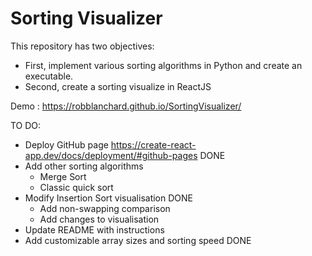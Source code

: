 # Sorting Visualizer

This repository has two objectives:
* First, implement various sorting algorithms in Python and create an executable.
* Second, create a sorting visualize in ReactJS

Demo : https://robblanchard.github.io/SortingVisualizer/

TO DO:
* Deploy GitHub page https://create-react-app.dev/docs/deployment/#github-pages DONE
* Add other sorting algorithms
    * Merge Sort
    * Classic quick sort
* Modify Insertion Sort visualisation DONE
    * Add non-swapping comparison
    * Add changes to visualisation
* Update README with instructions
* Add customizable array sizes and sorting speed DONE